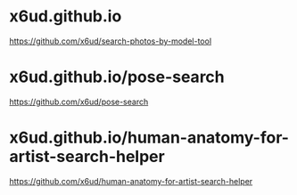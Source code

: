 # x6ud.github.io

https://github.com/x6ud/search-photos-by-model-tool

# x6ud.github.io/pose-search

https://github.com/x6ud/pose-search

# x6ud.github.io/human-anatomy-for-artist-search-helper

https://github.com/x6ud/human-anatomy-for-artist-search-helper